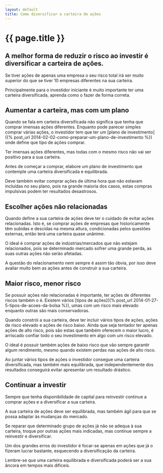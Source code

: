 ```yaml
---
layout: default
title: Como diversificar a carteira de ações
---
```


#  {{ page.title }}

## A melhor forma de reduzir o risco ao investir é diversificar a carteira de ações.

Se tiver ações de apenas uma empresa o seu risco total irá ser muito superior do que se tiver 10 empresas diferentes na sua carteira.

Principalmente para o investidor iniciante é muito importante ter uma carteira diversificada, aprenda como o fazer de forma correta.

## Aumentar a carteira, mas com um plano

Quando se fala em carteira diversificada não significa que tenha que comprar imensas ações diferentes. Enquanto pode parecer simples comprar várias ações, o investidor tem que ter um [plano de investimento]({% post_url 2014-02-02-como-preparar-um-plano-de-investimento %}) onde define que tipo de ações comprar.

Ter imensas ações diferentes, mas todas com o mesmo risco não vai ser positivo para a sua carteira.

Antes de começar a comprar, elabore um plano de investimento que contemple uma carteira diversificada e equilibrada.

Deve também evitar comprar ações de última hora que não estavam incluídas no seu plano, pois na grande maioria dos casos, estas compras impulsivas podem ter resultados desastrosos.

## Escolher ações não relacionadas

Quando define a sua carteira de ações deve ter o cuidado de evitar ações relacionadas. Isto é, se comprar ações de empresas que historicamente têm subidas e descidas na mesma altura, condicionadas pelos questões externas, então terá uma carteira quase unânime.

O ideal é comprar ações de indústrias/mercados que não estejam relacionados, pois se determinado mercado sofrer uma grande perda, as suas outras ações não serão afetadas.

A questão do relacionamento nem sempre é assim tão óbvia, por isso deve avaliar muito bem as ações antes de construir a sua carteira.

## Maior risco, menor risco

Se possuir ações não relacionadas é importante, ter ações de diferentes riscos também o é. Existem vários [tipos de ações]({% post_url 2014-01-27-5-tipos-de-acoes-da-bolsa %}), umas com um risco mais elevado enquanto outras são mais conservadoras.

Quando constrói a sua carteira, deve ter incluir vários tipos de ações, ações de risco elevado e ações de risco baixo. Ainda que seja tentador ter apenas ações de alto risco, pois são estas que também oferecem o maior lucro, é arriscado confiar todo o seu investimento em algo com um risco elevado.

O ideal é possuir também ações de baixo risco que vão sempre garantir algum rendimento, mesmo quando existem perdas nas ações de alto risco.

Ao juntar vários tipos de ações o investidor consegue uma carteira diversificada, mas também mais equilibrada, que independentemente dos resultados conseguirá evitar apresentar um resultado drástico.

## Continuar a investir

Sempre que tenha disponibilidade de capital para reinvestir continue a comprar ações e a diversificar a sua carteira.

A sua carteira de ações deve ser equilibrada, mas também ágil para que se possa adaptar às mudanças do mercado.

Se reparar que determinado grupo de ações já não se adequa à sua carteira, troque por outras ações mais indicadas, mas continue sempre a reinvestir e diversificar.

Um dos grandes erros do investidor é focar-se apenas em ações que já o fizeram lucrar bastante, esquecendo a diversificação da carteira.

Lembre-se que uma carteira equilibrada e diversificada poderá ser a sua âncora em tempos mais difíceis.
